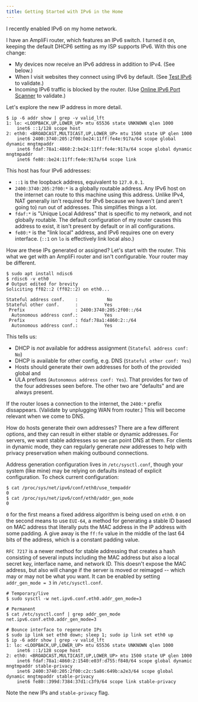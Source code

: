 ```yaml
---
title: Getting Started with IPv6 in the Home
---
```


I recently enabled IPv6 on my home network.

I have an AmpliFi router, which features an IPv6 switch. I turned it on, keeping the default DHCP6 setting as my ISP supports IPv6. With this one change:

* My devices now receive an IPv6 address in addition to IPv4. (See below.)
* When I visit websites they connect using IPv6 by default. (See [Test IPv6](https://test-ipv6.com/) to validate.)
* Incoming IPv6 traffic is blocked by the router. (Use [Online IPv6 Port Scanner](https://ipv6.chappell-family.com/ipv6tcptest/) to validate.)

Let's explore the new IP address in more detail.

```
$ ip -6 addr show | grep -v valid_lft
1: lo: <LOOPBACK,UP,LOWER_UP> mtu 65536 state UNKNOWN qlen 1000
    inet6 ::1/128 scope host 
2: eth0: <BROADCAST,MULTICAST,UP,LOWER_UP> mtu 1500 state UP qlen 1000
    inet6 2400:3740:205:2f00:be24:11ff:fe4e:917a/64 scope global dynamic mngtmpaddr 
    inet6 fdaf:78a1:4860:2:be24:11ff:fe4e:917a/64 scope global dynamic mngtmpaddr 
    inet6 fe80::be24:11ff:fe4e:917a/64 scope link 
```

This host has four IPv6 addresses:
* `::1` is the loopback address, equivalent to `127.0.0.1`.
* `2400:3740:205:2f00:*` is a globally routable address. Any IPv6 host on the internet can route to this machine using this address. Unlike IPv4, NAT generally isn't required for IPv6 because we haven't (and aren't going to) run out of addresses. This simplifies things a lot.
* `fdaf:*` is "Unique Local Address" that is specific to my network, and not globally routable. The default configuration of my router causes this address to exist, it isn't present by default or in all configurations.
* `fe80:*` is the "link local" address, and IPv6 requires one on every interface. (`::1` on `lo` is effectively link local also.)

How are these IPs generated or assigned? Let's start with the router. This what
we get with an AmpliFi router and isn't configurable. Your router may be
different.

```
$ sudo apt install ndisc6
$ rdisc6 -v eth0
# Output edited for brevity
Soliciting ff02::2 (ff02::2) on eth0...

Stateful address conf.    :           No
Stateful other conf.      :          Yes
 Prefix                   : 2400:3740:205:2f00::/64
  Autonomous address conf.:          Yes
 Prefix                   : fdaf:78a1:4860:2::/64
  Autonomous address conf.:          Yes
```

This tells us:

* DHCP is _not_ available for address assignment (`Stateful address conf: No`)
* DHCP is available for other config, e.g. DNS (`Stateful other conf: Yes`)
* Hosts should generate their own addresses for both of the provided global and
* ULA prefixes (`Autonomous address conf: Yes`). That provides for two of the
  four addresses seen before. The other two are "defaults" and are always
  present.

If the router loses a connection to the internet, the `2400:*` prefix
dissappears. (Validate by unplugging WAN from router.) This will become relevant
when we come to DNS. 

How do hosts generate their own addresses? There are a few different options,
and they can result in either stable or dynamic addresses. For servers, we want
stable addresses so we can point DNS at them. For clients in dynamic mode, they
can regularly generate _new_ addresses to help with privacy preservation when
making outbound connections.

Address generation configuration lives in `/etc/sysctl.conf`, though your system
(like mine) may be relying on defaults instead of explicit configuration. To
check current configuration:

```
$ cat /proc/sys/net/ipv6/conf/eth0/use_tempaddr
0
$ cat /proc/sys/net/ipv6/conf/eth0/addr_gen_mode 
0
```

`0` for the first means a fixed address algorithm is being used on `eth0`. `0`
on the second means to use `EUI-64`, a method for generating a stable ID based
on MAC address that literally puts the MAC address in the IP address with some
padding. A give away is the `ff:fe` value in the middle of the last 64 bits of
the address, which is a constant padding value.

`RFC 7217` is a newer method for stable addressing that creates a hash
consisting of several inputs including the MAC address but also a local secret
key, interface name, and network ID. This doesn't expose the MAC address, but
also will change if the server is moved or reimaged -- which may or may not be
what you want. It can be enabled by setting `addr_gen_mode = 3` in `/etc/sysctl.conf`.

```
# Temporary/live
$ sudo sysctl -w net.ipv6.conf.eth0.addr_gen_mode=3

# Permanent
$ cat /etc/sysctl.conf | grep addr_gen_mode
net.ipv6.conf.eth0.addr_gen_mode=3

# Bounce interface to regenerate IPs
$ sudo ip link set eth0 down; sleep 1; sudo ip link set eth0 up
$ ip -6 addr show | grep -v valid_lft
1: lo: <LOOPBACK,UP,LOWER_UP> mtu 65536 state UNKNOWN qlen 1000
    inet6 ::1/128 scope host 
2: eth0: <BROADCAST,MULTICAST,UP,LOWER_UP> mtu 1500 state UP qlen 1000
    inet6 fdaf:78a1:4860:2:1540:e03f:d755:f840/64 scope global dynamic mngtmpaddr stable-privacy 
    inet6 2400:3740:205:2f00:c2c:5a86:649b:a2e3/64 scope global dynamic mngtmpaddr stable-privacy 
    inet6 fe80::399d:7384:37d1:c3f9/64 scope link stable-privacy 
```

Note the new IPs and `stable-privacy` flag.